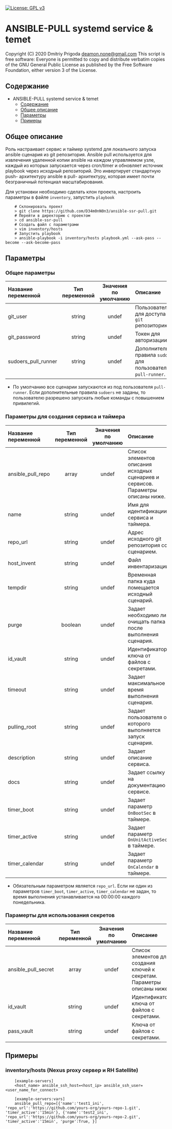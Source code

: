 [![License: GPL v3](https://img.shields.io/badge/License-GPLv3-blue.svg)](https://www.gnu.org/licenses/gpl-3.0)

# ANSIBLE-PULL systemd service & temet
Copyright (C) 2020 Dmitriy Prigoda deamon.none@gmail.com This script is free software: Everyone is permitted to copy and distribute verbatim copies of the GNU General Public License as published by the Free Software Foundation, either version 3 of the License.

## Содержание

- ANSIBLE-PULL systemd service & temet
  - [Содержание](#содержание)
  - [Общее описание](#общее-описание)
  - [Параметры](#параметры)
  - [Примеры](#примеры)

## Общее описание

Роль настраивает сервис и таймер systemd для локального запуска ansible сценария из git репозитория. Ansible pull используется для извлечения удаленной копии ansible на каждом управляемом узле, каждый из которых запускается через cron/timer и обновляет источник playbook через исходный репозиторий. Это инвертирует стандартную push- архитектуру ansible в pull- архитектуру, которая имеет почти безграничный потенциал масштабирования.

Для установки необходимо сделать клон проекта, настроить параметры в файле `inventory`, запустить `playbook`

```
    # Склонировать проект
    > git clone https://github.com/D34m0nN0n3/ansible-ssr-pull.git
    # Перейти в директорию с проектом
    > cd ansible-ssr-pull
    # Создать файл с параметрами
    > vim inventory/hosts
    # Запустить playbook
    > ansible-playbook -i inventory/hosts playbook.yml --ask-pass --become --ask-become-pass
```

## Параметры

### Общее параметры
|Название переменной    | Тип переменной | Значения по умолчанию | Описание                                                                   |
|:----------------------|:--------------:|:---------------------:|:---------------------------------------------------------------------------|
|git_user               | string         | undef                 | Пользователь для доступа к `git` репозиторию.                              |
|git_password           | string         | undef                 | Токен для авторизации.                                                     |
|sudoers_pull_runner    | string         | undef                 | Дополнительные правила `sudoers` для пользователя `pull-runner`.           |

* По умолчанию все сценарии запускаются из под пользователя `pull-runner`. Если дополнительные правила `sudoers` не заданы, то пользователю разрешено запускать любые команды с повышением привилегий.

### Параметры для создания сервиса и таймера
|Название переменной    | Тип переменной | Значения по умолчанию | Описание                                                                           |
|:----------------------|:--------------:|:---------------------:|:-----------------------------------------------------------------------------------|
|ansible_pull_repo      | array          | undef                 | Список элементов описания исходных сценариев и сервисов. Параметры описаны ниже.   |
|name                   | string         | undef                 | Имя для идентификации сервиса и таймера.                                           |
|repo_url               | string         | undef                 | Адрес исходного git репозитория со сценарием.                                      |
|host_invent            | string         | undef                 | Файл инвентаризации.                                                               |
|tempdir                | string         | undef                 | Временная папка куда помещается исходный сценарий.                                 |
|purge                  | boolean        | undef                 | Задает необходимо ли очищать папка после выполнения сценария.                      |
|id_vault               | string         | undef                 | Идентификатор ключа от файлов с секретами.                                         |
|timeout                | string         | undef                 | Задает максимальное время выполнения сценария.                                     |
|pulling_root           | string         | undef                 | Задает пользователя от которого выполняется запуск сценария.                       |
|description            | string         | undef                 | Задает описание сервиса.                                                           |
|docs                   | string         | undef                 | Задает ссылку на документацию в сервисе.                                           |
|timer_boot             | string         | undef                 | Задает параметр `OnBootSec` в таймере.                                             |
|timer_active           | string         | undef                 | Задает параметр `OnUnitActiveSec` в таймере.                                       |
|timer_calendar         | string         | undef                 | Задает параметр `OnCalendar` в таймере.                                            |

* Обязательным параметром является `repo_url`. Если ни один из параметров `timer_boot`, `timer_active`, `timer_calendar` не задан, то время выполнения устанавливается на 00:00:00 каждого понедельника.

### Парамерты для использования секретов
|Название переменной    | Тип переменной | Значения по умолчанию | Описание                                                                   |
|:----------------------|:--------------:|:---------------------:|:---------------------------------------------------------------------------|
|ansible_pull_secret    | array          | undef                 | Список элементов для создания ключей к секретам. Параметры описаны ниже.   |
|id_vault               | string         | undef                 | Идентификатор ключа от файлов с секретами.                                 |
|pass_vault             | string         | undef                 | Ключа от файлов с секретами.                                               |


## Примеры

### inventory/hosts (Nexus proxy сервер и RH Satellite)

```
    [example-servers]
    <host_name> ansible_ssh_host=<host_ip> ansible_ssh_user=<user_name_for_connect>

    [example-servers:vars]
    ansible_pull_repo=[{'name':'test1_ini', 'repo_url':'https://github.com/yours-org/yours-repo-1.git', 'timer_active':'15min'}, {'name':'test2_ini', 'repo_url':'https://github.com/yours-org/yours-repo-2.git', 'timer_active':'15min', 'purge':True, }]
```
